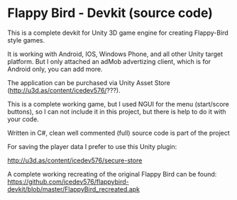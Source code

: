 Flappy Bird - Devkit (source code)
=================

This is a complete devkit for Unity 3D game engine for creating Flappy-Bird style games.

It is working with Android, IOS, Windows Phone, and all other Unity target platform. But I only attached an adMob advertizing client, which is for Android only, you can add more.

The application can be purchased via Unity Asset Store (http://u3d.as/content/icedev576/???).

This is a complete working game, but I used NGUI for the menu (start/score buttons), so I can not include it in this project, but there is help to do it with your code.

Written in C#, clean well commented (full) source code is part of the project

For saving the player data I prefer to use this Unity plugin:

http://u3d.as/content/icedev576/secure-store

A complete working recreating of the original Flappy Bird can be found:
https://github.com/icedev576/flappybird-devkit/blob/master/FlappyBird_recreated.apk
